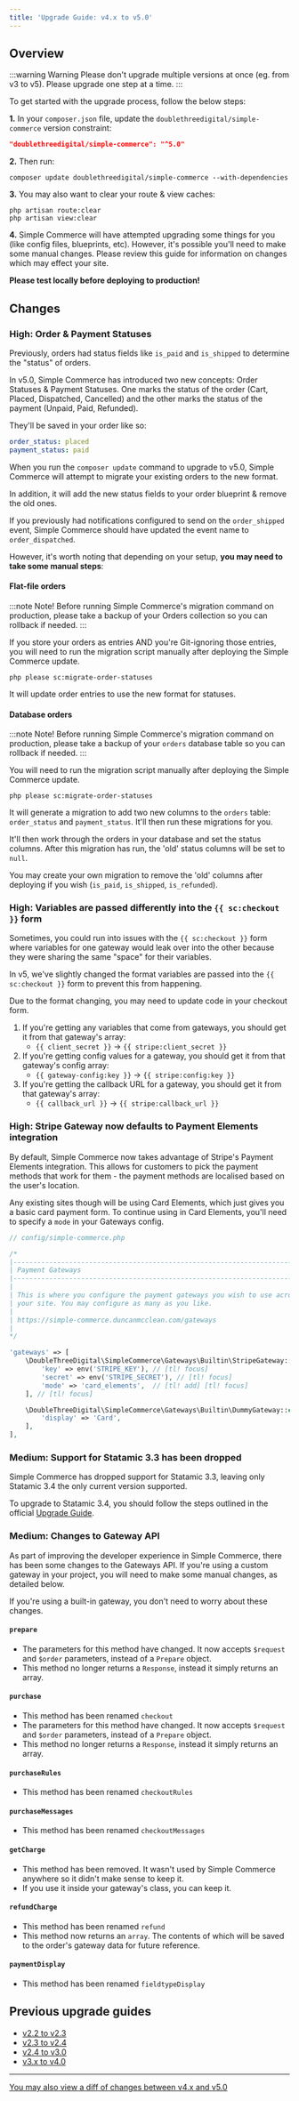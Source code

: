 ```yaml
---
title: 'Upgrade Guide: v4.x to v5.0'
---
```


## Overview

:::warning Warning
Please don't upgrade multiple versions at once (eg. from v3 to v5). Please upgrade one step at a time.
:::

To get started with the upgrade process, follow the below steps:

**1.** In your `composer.json` file, update the `doublethreedigital/simple-commerce` version constraint:

```json
"doublethreedigital/simple-commerce": "^5.0"
```

**2.** Then run:

```
composer update doublethreedigital/simple-commerce --with-dependencies
```

**3.** You may also want to clear your route & view caches:

```
php artisan route:clear
php artisan view:clear
```

**4.** Simple Commerce will have attempted upgrading some things for you (like config files, blueprints, etc). However, it's possible you'll need to make some manual changes. Please review this guide for information on changes which may effect your site.

**Please test locally before deploying to production!**

## Changes

### High: Order & Payment Statuses

Previously, orders had status fields like `is_paid` and `is_shipped` to determine the "status" of orders.

In v5.0, Simple Commerce has introduced two new concepts: Order Statuses & Payment Statuses. One marks the status of the order (Cart, Placed, Dispatched, Cancelled) and the other marks the status of the payment (Unpaid, Paid, Refunded).

They'll be saved in your order like so:

```yaml
order_status: placed
payment_status: paid
```

When you run the `composer update` command to upgrade to v5.0, Simple Commerce will attempt to migrate your existing orders to the new format.

In addition, it will add the new status fields to your order blueprint & remove the old ones.

If you previously had notifications configured to send on the `order_shipped` event, Simple Commerce should have updated the event name to `order_dispatched`.

However, it's worth noting that depending on your setup, **you may need to take some manual steps**:

#### Flat-file orders

:::note Note!
Before running Simple Commerce's migration command on production, please take a backup of your Orders collection so you can rollback if needed.
:::

If you store your orders as entries AND you're Git-ignoring those entries, you will need to run the migration script manually after deploying the Simple Commerce update.

```
php please sc:migrate-order-statuses
```

It will update order entries to use the new format for statuses.

#### Database orders

:::note Note!
Before running Simple Commerce's migration command on production, please take a backup of your `orders` database table so you can rollback if needed.
:::

You will need to run the migration script manually after deploying the Simple Commerce update.

```
php please sc:migrate-order-statuses
```

It will generate a migration to add two new columns to the `orders` table: `order_status` and `payment_status`. It'll then run these migrations for you.

It'll then work through the orders in your database and set the status columns. After this migration has run, the 'old' status columns will be set to `null`.

You may create your own migration to remove the 'old' columns after deploying if you wish (`is_paid`, `is_shipped`, `is_refunded`).

### High: Variables are passed differently into the `{{ sc:checkout }}` form

Sometimes, you could run into issues with the `{{ sc:checkout }}` form where variables for one gateway would leak over into the other because they were sharing the same "space" for their variables.

In v5, we've slightly changed the format variables are passed into the `{{ sc:checkout }}` form to prevent this from happening.

Due to the format changing, you may need to update code in your checkout form.

1. If you're getting any variables that come from gateways, you should get it from that gateway's array:
    - `{{ client_secret }}` -> `{{ stripe:client_secret }}`
2. If you're getting config values for a gateway, you should get it from that gateway's config array:
    - `{{ gateway-config:key }}` -> `{{ stripe:config:key }}`
3. If you're getting the callback URL for a gateway, you should get it from that gateway's array:
    - `{{ callback_url }}` -> `{{ stripe:callback_url }}`

### High: Stripe Gateway now defaults to Payment Elements integration

By default, Simple Commerce now takes advantage of Stripe's Payment Elements integration. This allows for customers to pick the payment methods that work for them - the payment methods are localised based on the user's location.

Any existing sites though will be using Card Elements, which just gives you a basic card payment form. To continue using in Card Elements, you'll need to specify a `mode` in your Gateways config.

```php
// config/simple-commerce.php

/*
|--------------------------------------------------------------------------
| Payment Gateways
|--------------------------------------------------------------------------
|
| This is where you configure the payment gateways you wish to use across
| your site. You may configure as many as you like.
|
| https://simple-commerce.duncanmcclean.com/gateways
|
*/

'gateways' => [
    \DoubleThreeDigital\SimpleCommerce\Gateways\Builtin\StripeGateway::class => [ // [tl! focus]
        'key' => env('STRIPE_KEY'), // [tl! focus]
        'secret' => env('STRIPE_SECRET'), // [tl! focus]
        'mode' => 'card_elements',  // [tl! add] [tl! focus]
    ], // [tl! focus]

    \DoubleThreeDigital\SimpleCommerce\Gateways\Builtin\DummyGateway::class => [
        'display' => 'Card',
    ],
],
```

### Medium: Support for Statamic 3.3 has been dropped

Simple Commerce has dropped support for Statamic 3.3, leaving only Statamic 3.4 the only current version supported.

To upgrade to Statamic 3.4, you should follow the steps outlined in the official [Upgrade Guide](https://statamic.dev/upgrade-guide/3-3-to-3-4).

### Medium: Changes to Gateway API

As part of improving the developer experience in Simple Commerce, there has been some changes to the Gateways API. If you're using a custom gateway in your project, you will need to make some manual changes, as detailed below.

If you're using a built-in gateway, you don't need to worry about these changes.

#### `prepare`

-   The parameters for this method have changed. It now accepts `$request` and `$order` parameters, instead of a `Prepare` object.
-   This method no longer returns a `Response`, instead it simply returns an array.

#### `purchase`

-   This method has been renamed `checkout`
-   The parameters for this method have changed. It now accepts `$request` and `$order` parameters, instead of a `Prepare` object.
-   This method no longer returns a `Response`, instead it simply returns an array.

#### `purchaseRules`

-   This method has been renamed `checkoutRules`

#### `purchaseMessages`

-   This method has been renamed `checkoutMessages`

#### `getCharge`

-   This method has been removed. It wasn't used by Simple Commerce anywhere so it didn't make sense to keep it.
-   If you use it inside your gateway's class, you can keep it.

#### `refundCharge`

-   This method has been renamed `refund`
-   This method now returns an `array`. The contents of which will be saved to the order's gateway data for future reference.

#### `paymentDisplay`

-   This method has been renamed `fieldtypeDisplay`

## Previous upgrade guides

-   [v2.2 to v2.3](/upgrade-guides/v2-2-to-v2-3)
-   [v2.3 to v2.4](/upgrade-guides/v2-3-to-v3-4)
-   [v2.4 to v3.0](/upgrade-guides/v2-4-to-v3-0)
-   [v3.x to v4.0](/upgrade-guides/v3-x-to-v4-0)

---

[You may also view a diff of changes between v4.x and v5.0](https://github.com/duncanmcclean/simple-commerce/compare/4.x...main)
